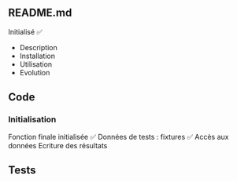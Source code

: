 ## README.md

Initialisé ✅

- Description
- Installation
- Utilisation
- Evolution

## Code

### Initialisation

Fonction finale initialisée ✅
Données de tests : fixtures ✅
Accès aux données
Ecriture des résultats

## Tests
